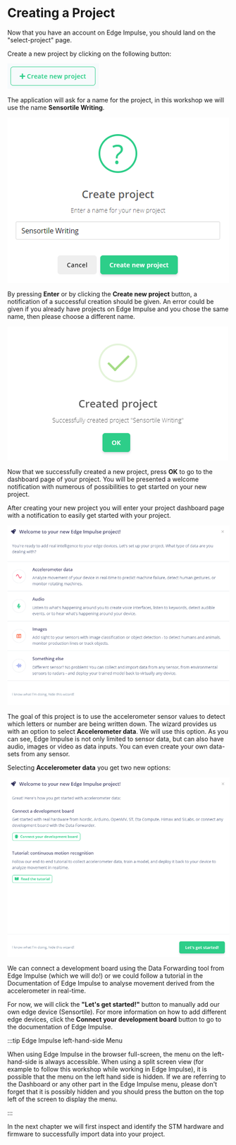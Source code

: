 # Creating a Project

Now that you have an account on Edge Impulse, you should land on the "select-project" page.

Create a new project by clicking on the following button:

![image-20211123094932297](./img/create_project.png)

The application will ask for a name for the project, in this workshop we will use the name **Sensortile Writing**.

![image-20211123094932297](./img/sensortile_writing_project.png)

By pressing **Enter** or by clicking the **Create new project** button, a notification of a successful creation should be given. An error could be given if you already have projects on Edge Impulse and you chose the same name, then please choose a different name.

![image-20211123094932297](./img/project_success.png)

Now that we successfully created a new project, press **OK** to go to the dashboard page of your project. You will be presented a welcome notification with numerous of possibilities to get started on your new project.

After creating your new project you will enter your project dashboard page with a notification to easily get started with your project.

![image-20211123094932297](./img/ei_wizard.png)

The goal of this project is to use the accelerometer sensor values to detect which letters or number are being written down. The wizard provides us with an option to select **Accelerometer data**. We will use this option. As you can see, Edge Impulse is not only limited to sensor data, but can also have audio, images or video as data inputs. You can even create your own data-sets from any sensor.

Selecting **Accelerometer data** you get two new options:

![image-20211123094932297](./img/ei_wizard_accelerometer.png)

We can connect a development board using the Data Forwarding tool from Edge Impulse (which we will do!) or we could follow a tutorial in the Documentation of Edge Impulse to analyse movement derived from the accelerometer in real-time.

For now, we will click the **"Let's get started!"** button to manually add our own edge device (Sensortile). For more information on how to add different edge devices, click the **Connect your development board** button to go to the documentation of Edge Impulse.

:::tip Edge Impulse left-hand-side Menu

When using Edge Impulse in the browser full-screen, the menu on the left-hand-side is always accessible. When using a split screen view (for example to follow this workshop while working in Edge Impulse), it is possible that the menu on the left hand side is hidden. If we are referring to the Dashboard or any other part in the Edge Impulse menu, please don't forget that it is possibly hidden and you should press the button on the top left of the screen to display the menu.

:::

In the next chapter we will first inspect and identify the STM hardware and firmware to successfully import data into your project.
